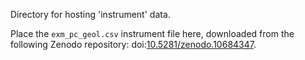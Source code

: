 Directory for hosting 'instrument' data.

Place the ```exm_pc_geol.csv``` instrument file here, downloaded from the following Zenodo repository: doi:[10.5281/zenodo.10684347](https://zenodo.org/doi/10.5281/zenodo.10684347).